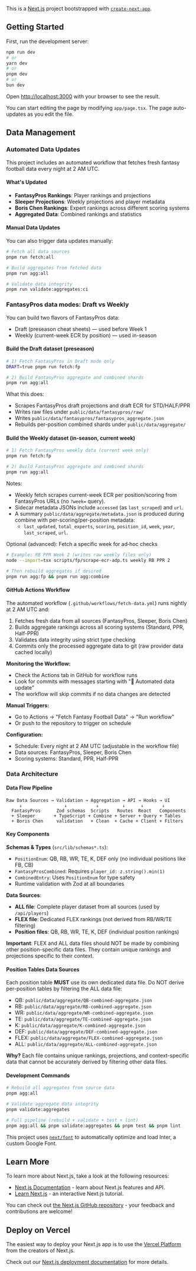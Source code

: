 This is a [Next.js](https://nextjs.org/) project bootstrapped with [`create-next-app`](https://github.com/vercel/next.js/tree/canary/packages/create-next-app).

## Getting Started

First, run the development server:

```bash
npm run dev
# or
yarn dev
# or
pnpm dev
# or
bun dev
```

Open [http://localhost:3000](http://localhost:3000) with your browser to see the result.

You can start editing the page by modifying `app/page.tsx`. The page auto-updates as you edit the file.

## Data Management

### Automated Data Updates

This project includes an automated workflow that fetches fresh fantasy football data every night at 2 AM UTC.

#### What's Updated

- **FantasyPros Rankings**: Player rankings and projections
- **Sleeper Projections**: Weekly projections and player metadata
- **Boris Chen Rankings**: Expert rankings across different scoring systems
- **Aggregated Data**: Combined rankings and statistics

#### Manual Data Updates

You can also trigger data updates manually:

```bash
# Fetch all data sources
pnpm run fetch:all

# Build aggregates from fetched data
pnpm run agg:all

# Validate data integrity
pnpm run validate:aggregates:ci
```

### FantasyPros data modes: Draft vs Weekly

You can build two flavors of FantasyPros data:

- Draft (preseason cheat sheets) — used before Week 1
- Weekly (current-week ECR by position) — used in-season

#### Build the Draft dataset (preseason)

```bash
# 1) Fetch FantasyPros in Draft mode only
DRAFT=true pnpm run fetch:fp

# 2) Build FantasyPros aggregate and combined shards
pnpm run agg:all
```

What this does:

- Scrapes FantasyPros draft projections and draft ECR for STD/HALF/PPR
- Writes raw files under `public/data/fantasypros/raw/`
- Writes `public/data/fantasypros/fantasypros_aggregate.json`
- Rebuilds per-position combined shards under `public/data/aggregate/`

#### Build the Weekly dataset (in-season, current week)

```bash
# 1) Fetch FantasyPros weekly data (current week only)
pnpm run fetch:fp

# 2) Build FantasyPros aggregate and combined shards
pnpm run agg:all
```

Notes:

- Weekly fetch scrapes current-week ECR per position/scoring from FantasyPros URLs (no `?week=` query).
- Sidecar metadata JSONs include `accessed` (as `last_scraped`) and `url`.
- A summary `public/data/aggregate/metadata.json` is produced during combine with per-scoring/per-position metadata:
  - `last_updated`, `total_experts`, `scoring`, `position_id`, `week`, `year`, `last_scraped`, `url`.

Optional (advanced): Fetch a specific week for ad‑hoc checks

```bash
# Example: RB PPR Week 2 (writes raw weekly files only)
node --import=tsx scripts/fp/scrape-ecr-adp.ts weekly RB PPR 2

# Then rebuild aggregates if desired
pnpm run agg:fp && pnpm run agg:combine
```

#### GitHub Actions Workflow

The automated workflow (`.github/workflows/fetch-data.yml`) runs nightly at 2 AM UTC and:

1. Fetches fresh data from all sources (FantasyPros, Sleeper, Boris Chen)
2. Builds aggregate rankings across all scoring systems (Standard, PPR, Half-PPR)
3. Validates data integrity using strict type checking
4. Commits only the processed aggregate data to git (raw provider data cached locally)

**Monitoring the Workflow:**

- Check the Actions tab in GitHub for workflow runs
- Look for commits with messages starting with "🤖 Automated data update"
- The workflow will skip commits if no data changes are detected

**Manual Triggers:**

- Go to Actions → "Fetch Fantasy Football Data" → "Run workflow"
- Or push to the repository to trigger on schedule

**Configuration:**

- Schedule: Every night at 2 AM UTC (adjustable in the workflow file)
- Data sources: FantasyPros, Sleeper, Boris Chen
- Scoring systems: Standard, PPR, Half-PPR

### Data Architecture

#### Data Flow Pipeline

```
Raw Data Sources → Validation → Aggregation → API → Hooks → UI
     ↓                ↓           ↓         ↓      ↓       ↓
  FantasyPros      Zod schemas  Scripts   Routes  React   Components
  + Sleeper       + TypeScript + Combine + Server + Query + Tables
  + Boris Chen     validation   + Clean  + Cache + Client + Filters
```

#### Key Components

**Schemas & Types** (`src/lib/schemas*.ts`):

- `PositionEnum`: QB, RB, WR, TE, K, DEF only (no individual positions like FB, CB)
- `FantasyProsCombined`: Requires `player_id: z.string().min(1)`
- `CombinedEntry`: Uses `PositionEnum` for type safety
- Runtime validation with Zod at all boundaries

**Data Sources**:

- **ALL file**: Complete player dataset from all sources (used by `/api/players`)
- **FLEX file**: Dedicated FLEX rankings (not derived from RB/WR/TE filtering)
- **Position files**: QB, RB, WR, TE, K, DEF (individual position rankings)

**Important**: FLEX and ALL data files should NOT be made by combining other position-specific data files. They contain unique rankings and projections specific to their context.

#### Position Tables Data Sources

Each position table **MUST** use its own dedicated data file. Do NOT derive per-position tables by filtering the ALL data file:

- QB: `public/data/aggregate/QB-combined-aggregate.json`
- RB: `public/data/aggregate/RB-combined-aggregate.json`
- WR: `public/data/aggregate/WR-combined-aggregate.json`
- TE: `public/data/aggregate/TE-combined-aggregate.json`
- K: `public/data/aggregate/K-combined-aggregate.json`
- DEF: `public/data/aggregate/DEF-combined-aggregate.json`
- FLEX: `public/data/aggregate/FLEX-combined-aggregate.json`
- ALL: `public/data/aggregate/ALL-combined-aggregate.json`

**Why?** Each file contains unique rankings, projections, and context-specific data that cannot be accurately derived by filtering other data files.

#### Development Commands

```bash
# Rebuild all aggregates from source data
pnpm agg:all

# Validate aggregate data integrity
pnpm validate:aggregates

# Full pipeline (rebuild + validate + test + lint)
pnpm agg:all && pnpm validate:aggregates && pnpm test && pnpm lint
```

This project uses [`next/font`](https://nextjs.org/docs/basic-features/font-optimization) to automatically optimize and load Inter, a custom Google Font.

## Learn More

To learn more about Next.js, take a look at the following resources:

- [Next.js Documentation](https://nextjs.org/docs) - learn about Next.js features and API.
- [Learn Next.js](https://nextjs.org/learn) - an interactive Next.js tutorial.

You can check out [the Next.js GitHub repository](https://github.com/vercel/next.js/) - your feedback and contributions are welcome!

## Deploy on Vercel

The easiest way to deploy your Next.js app is to use the [Vercel Platform](https://vercel.com/new?utm_medium=default-template&filter=next.js&utm_source=create-next-app&utm_campaign=create-next-app-readme) from the creators of Next.js.

Check out our [Next.js deployment documentation](https://nextjs.org/docs/deployment) for more details.
